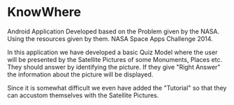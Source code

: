 KnowWhere
=========
Android Application Developed based on the Problem given by the NASA.
Using the resources given by them.
NASA Space Apps Challenge 2014.

In this application we have developed a basic Quiz Model where the user will be presented by the Satellite Pictures of some Monuments, Places etc.
They should answer by identifying the picture.
If they give "Right Answer" the information about the picture will be displayed.

Since it is somewhat difficult we even have added the "Tutorial" so that they can accustom themselves with the Satellite Pictures.

